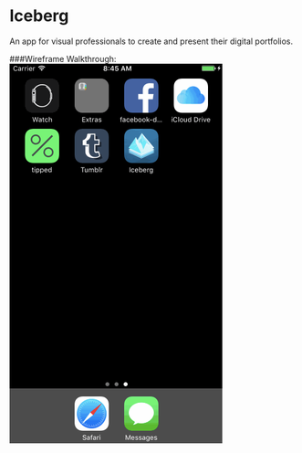 # Iceberg

An app for visual professionals to create and present their digital portfolios.

###Wireframe Walkthrough:
<a href="https://github.com/volovar/week-4-tumblr/blob/master/demo/iceberg-demo.gif" target="_blank"><img src='/demo/iceberg-demo.gif' title='Video Walkthrough' width='' alt='Video Walkthrough' /></a>
